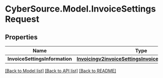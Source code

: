 # CyberSource.Model.InvoiceSettingsRequest
## Properties

Name | Type | Description | Notes
------------ | ------------- | ------------- | -------------
**InvoiceSettingsInformation** | [**Invoicingv2invoiceSettingsInvoiceSettingsInformation**](Invoicingv2invoiceSettingsInvoiceSettingsInformation.md) |  | [optional] 

[[Back to Model list]](../README.md#documentation-for-models) [[Back to API list]](../README.md#documentation-for-api-endpoints) [[Back to README]](../README.md)

